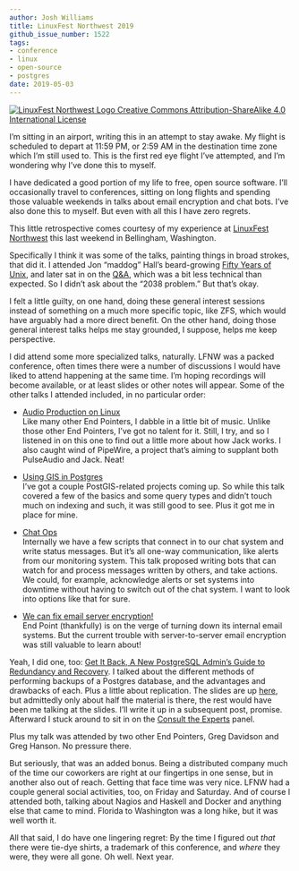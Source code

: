 ```yaml
---
author: Josh Williams
title: LinuxFest Northwest 2019
github_issue_number: 1522
tags:
- conference
- linux
- open-source
- postgres
date: 2019-05-03
---
```


<a href="https://www.linuxfestnorthwest.org/conferences/2019"><img src="/blog/2019/05/linuxfest-northwest/LFNW2019.svg" alt="LinuxFest Northwest Logo Creative Commons Attribution-ShareAlike 4.0 International License" /></a>

I’m sitting in an airport, writing this in an attempt to stay awake. My flight is scheduled to depart at 11:59 PM, or 2:59 AM in the destination time zone which I’m still used to. This is the first red eye flight I’ve attempted, and I’m wondering why I’ve done this to myself.

I have dedicated a good portion of my life to free, open source software. I’ll occasionally travel to conferences, sitting on long flights and spending those valuable weekends in talks about email encryption and chat bots. I’ve also done this to myself. But even with all this I have zero regrets.

This little retrospective comes courtesy of my experience at [LinuxFest Northwest](https://www.linuxfestnorthwest.org/conferences/2019) this last weekend in Bellingham, Washington.

Specifically I think it was some of the talks, painting things in broad strokes, that did it. I attended Jon “maddog” Hall’s beard-growing [Fifty Years of Unix](https://lfnw.org/conferences/2019/program/proposals/247), and later sat in on the [Q&A](https://lfnw.org/conferences/2019/program/proposals/344), which was a bit less technical than expected. So I didn’t ask about the “2038 problem.” But that’s okay.

I felt a little guilty, on one hand, doing these general interest sessions instead of something on a much more specific topic, like ZFS, which would have arguably had a more direct benefit. On the other hand, doing those general interest talks helps me stay grounded, I suppose, helps me keep perspective.

I did attend some more specialized talks, naturally. LFNW was a packed conference, often times there were a number of discussions I would have liked to attend happening at the same time. I’m hoping recordings will become available, or at least slides or other notes will appear. Some of the other talks I attended included, in no particular order:

* [Audio Production on Linux](https://lfnw.org/conferences/2019/program/proposals/278)<br>
Like many other End Pointers, I dabble in a little bit of music. Unlike those other End Pointers, I’ve got no talent for it. Still, I try, and so I listened in on this one to find out a little more about how Jack works. I also caught wind of PipeWire, a project that’s aiming to supplant both PulseAudio and Jack. Neat!

* [Using GIS in Postgres](https://lfnw.org/conferences/2019/program/proposals/179)<br>
I’ve got a couple PostGIS-related projects coming up. So while this talk covered a few of the basics and some query types and didn’t touch much on indexing and such, it was still good to see. Plus it got me in place for mine.

* [Chat Ops](https://lfnw.org/conferences/2019/program/proposals/191)<br>
Internally we have a few scripts that connect in to our chat system and write status messages. But it’s all one-way communication, like alerts from our monitoring system. This talk proposed writing bots that can watch for and process messages written by others, and take actions. We could, for example, acknowledge alerts or set systems into downtime without having to switch out of the chat system. I want to look into options like that for sure.

* [We can fix email server encryption!](https://lfnw.org/conferences/2019/program/proposals/337)<br>
End Point (thankfully) is on the verge of turning down its internal email systems. But the current trouble with server-to-server email encryption was still valuable to learn about!

Yeah, I did one, too: [Get It Back, A New PostgreSQL Admin’s Guide to Redundancy and Recovery](http://lfnw.org/conferences/2019/program/proposals/327). I talked about the different methods of performing backups of a Postgres database, and the advantages and drawbacks of each. Plus a little about replication. The slides are up [here](https://joshwilliams.name/get-it-back/), but admittedly only about half the material is there, the rest would have been me talking at the slides. I’ll write it up in a subsequent post, promise. Afterward I stuck around to sit in on the [Consult the Experts](https://lfnw.org/conferences/2019/program/proposals/331) panel.

Plus my talk was attended by two other End Pointers, Greg Davidson and Greg Hanson. No pressure there.

But seriously, that was an added bonus. Being a distributed company much of the time our coworkers are right at our fingertips in one sense, but in another also out of reach. Getting that face time was very nice. LFNW had a couple general social activities, too, on Friday and Saturday. And of course I attended both, talking about Nagios and Haskell and Docker and anything else that came to mind. Florida to Washington was a long hike, but it was well worth it.

All that said, I do have one lingering regret: By the time I figured out *that* there were tie-dye shirts, a trademark of this conference, and *where* they were, they were all gone. Oh well. Next year.
